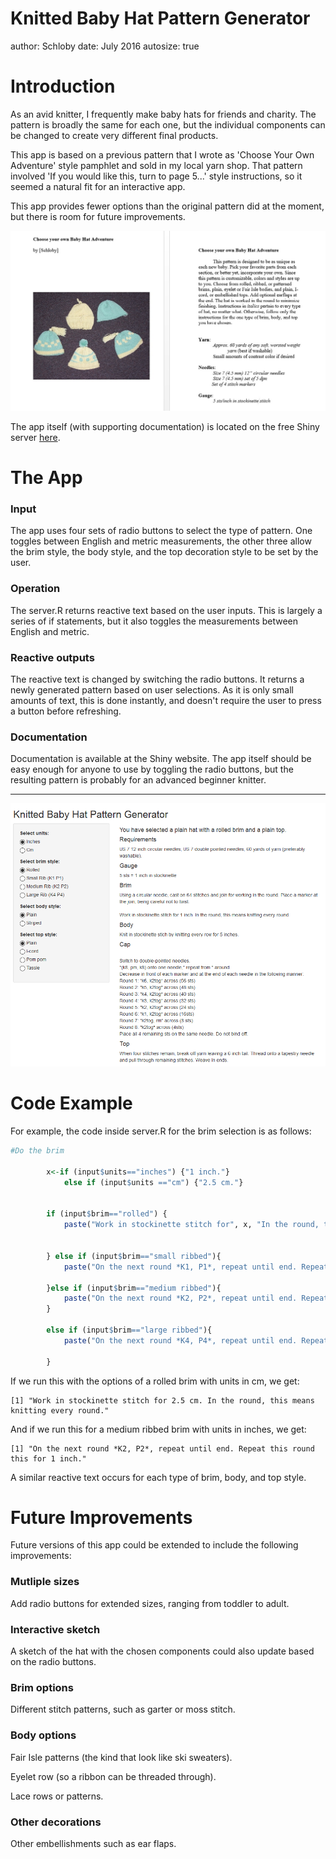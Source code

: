 Knitted Baby Hat Pattern Generator
========================================================
author: Schloby 
date: July 2016
autosize: true




Introduction
========================================================

As an avid knitter, I frequently make baby hats for friends and charity. The pattern is broadly the same for each one, but the individual components can be changed to create very different final products. 

This app is based on a previous pattern that I wrote as 'Choose Your Own Adventure' style pamphlet and sold in my local yarn shop. That pattern involved 'If you would like this, turn to page 5...' style instructions, so it seemed a natural fit for an interactive app. 

This app provides fewer options than the original pattern did at the moment, but there is room for future improvements.

![Choose Your Own Baby Hat Adventure](old_pattern.jpg)

The app itself (with supporting documentation) is located on the free Shiny server [here](http://schloby.shinyapps.io/Hat_Generator/).


The App
========================================================



### Input
The app uses four sets of radio buttons to select the type of pattern. One toggles between English and metric measurements, the other three allow the brim style, the body style, and the top decoration style to be set by the user. 

### Operation
The server.R returns reactive text based on the user inputs. This is largely a series of if statements, but it also toggles the measurements between English and metric. 

### Reactive outputs
The reactive text is changed by switching the radio buttons. It returns a newly generated pattern based on user selections. As it is only small amounts of text, this is done instantly, and doesn't require the user to press a button before refreshing. 


### Documentation
Documentation is available at the Shiny website. The app itself should be easy enough for anyone to use by toggling the radio buttons, but the resulting pattern is probably for an advanced beginner knitter. 

***

![Screenshot](screenshot.png)

Code Example
========================================================

For example, the code inside server.R for the brim selection is as follows:


```r
#Do the brim 

        x<-if (input$units=="inches") {"1 inch."}
            else if (input$units =="cm") {"2.5 cm."}
        
        
        if (input$brim=="rolled") {
            paste("Work in stockinette stitch for", x, "In the round, this means knitting every round.")
            
            
        } else if (input$brim=="small ribbed"){
            paste("On the next round *K1, P1*, repeat until end. Repeat this round this for", x)
            
        }else if (input$brim=="medium ribbed"){
            paste("On the next round *K2, P2*, repeat until end. Repeat this round this for", x)
        }
        
        else if (input$brim=="large ribbed"){
            paste("On the next round *K4, P4*, repeat until end. Repeat this round this for", x)
            
        }
```

If we run this with the options of a rolled brim with units in cm, we get:


```
[1] "Work in stockinette stitch for 2.5 cm. In the round, this means knitting every round."
```

And if we run this for a medium ribbed brim with units in inches, we get:

```
[1] "On the next round *K2, P2*, repeat until end. Repeat this round this for 1 inch."
```


A similar reactive text occurs for each type of brim, body, and top style. 

Future Improvements
========================================================
Future versions of this app could be extended to include the following improvements:

### Mutliple sizes

Add radio buttons for extended sizes, ranging from toddler to adult. 
    
### Interactive sketch

A sketch of the hat with the chosen components could also update based on the radio buttons. 
    

### Brim options

Different stitch patterns, such as garter or moss stitch.


### Body options

Fair Isle patterns (the kind that look like ski sweaters).

Eyelet row (so a ribbon can be threaded through). 

Lace rows or patterns.

### Other decorations

Other embellishments such as ear flaps.



